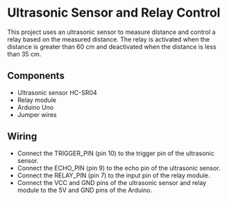 # Ultrasonic Sensor and Relay Control

This project uses an ultrasonic sensor to measure distance and control a relay based on the measured distance. The relay is activated when the distance is greater than 60 cm and deactivated when the distance is less than 35 cm.

## Components

- Ultrasonic sensor HC-SR04
- Relay module
- Arduino Uno
- Jumper wires

## Wiring

- Connect the TRIGGER_PIN (pin 10) to the trigger pin of the ultrasonic sensor.
- Connect the ECHO_PIN (pin 9) to the echo pin of the ultrasonic sensor.
- Connect the RELAY_PIN (pin 7) to the input pin of the relay module.
- Connect the VCC and GND pins of the ultrasonic sensor and relay module to the 5V and GND pins of the Arduino.
